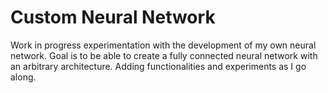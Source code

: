 # Custom Neural Network
 Work in progress experimentation with the development of my own neural network. Goal is to be able to create a fully connected neural network with an arbitrary architecture. Adding functionalities and experiments as I go along.
